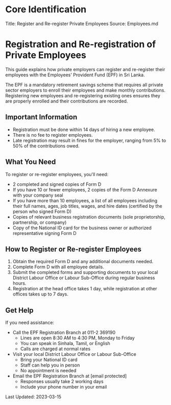 # Core Identification
Title: Register and Re-register Private Employees
Source: Employees.md

# Registration and Re-registration of Private Employees

This guide explains how private employers can register and re-register their employees with the Employees' Provident Fund (EPF) in Sri Lanka.

The EPF is a mandatory retirement savings scheme that requires all private sector employers to enroll their employees and make monthly contributions. Registering new employees and re-registering existing ones ensures they are properly enrolled and their contributions are recorded.

## Important Information

- Registration must be done within 14 days of hiring a new employee.
- There is no fee to register employees.
- Late registration may result in fines for the employer, ranging from 5% to 50% of the contributions owed.

## What You Need

To register or re-register employees, you'll need:

- 2 completed and signed copies of Form D
- If you have 10 or fewer employees, 2 copies of the Form D Annexure with your company seal
- If you have more than 10 employees, a list of all employees including their full names, ages, job titles, wages, and hire dates (certified by the person who signed Form D)
- Copies of relevant business registration documents (sole proprietorship, partnership, or company)
- Copy of the National ID card for the business owner or authorized representative signing Form D

## How to Register or Re-register Employees

1. Obtain the required Form D and any additional documents needed.
2. Complete Form D with all employee details.
3. Submit the completed forms and supporting documents to your local District Labour Office or Labour Sub-Office during regular business hours.
4. Registration at the head office takes 1 day, while registration at other offices takes up to 7 days.

## Get Help

If you need assistance:

- Call the EPF Registration Branch at 011-2 369190
    - Lines are open 8:30 AM to 4:30 PM, Monday to Friday
    - You can speak in Sinhala, Tamil, or English
    - Calls are charged at normal rates
- Visit your local District Labour Office or Labour Sub-Office
    - Bring your National ID card
    - Staff can help you in person
    - No appointment is needed
- Email the EPF Registration Branch at [email protected]
    - Responses usually take 2 working days
    - Include your phone number in your email

Last Updated: 2023-03-15